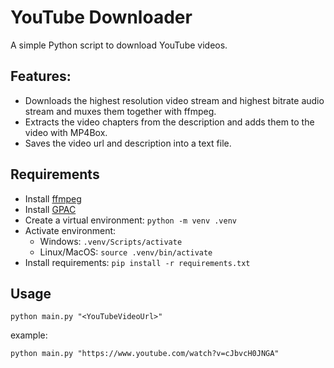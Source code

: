 # YouTube Downloader
A simple Python script to download YouTube videos.
## Features:
- Downloads the highest resolution video stream and highest bitrate audio stream and muxes them together with ffmpeg.
- Extracts the video chapters from the description and adds them to the video with MP4Box.
- Saves the video url and description into a text file.
## Requirements
- Install [ffmpeg](https://www.ffmpeg.org/download.html)
- Install [GPAC](https://gpac.io/downloads/gpac-nightly-builds/)
- Create a virtual environment: ```python -m venv .venv```   
- Activate environment:
  - Windows: ```.venv/Scripts/activate```
  - Linux/MacOS: ```source .venv/bin/activate```
- Install requirements: ```pip install -r requirements.txt```
## Usage
```shell
python main.py "<YouTubeVideoUrl>"
```
example:
```shell
python main.py "https://www.youtube.com/watch?v=cJbvcH0JNGA"
```